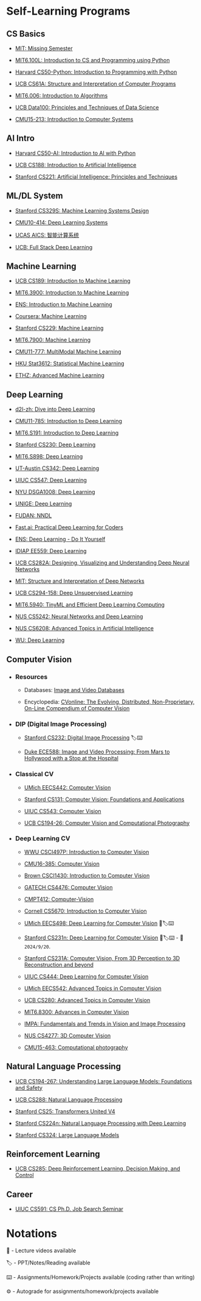 # Self-Learning Programs

## CS Basics
- [MIT: Missing Semester](https://github.com/aautomataa/MIT-Missing-Semester)
  
- [MIT6.100L: Introduction to CS and Programming using Python](https://github.com/aautomataa/MIT6.100L)
  
- [Harvard CS50-Python: Introduction to Programming with Python](https://github.com/aautomataa/Harvard-CS50-Python)
  
- [UCB CS61A: Structure and Interpretation of Computer Programs](https://github.com/aautomataa/UCB-CS61A)
  
- [MIT6.006: Introduction to Algorithms](https://github.com/aautomataa/MIT6.006)
  
- [UCB Data100: Principles and Techniques of Data Science](https://github.com/aautomataa/UCB-Data100)
  
- [CMU15-213: Introduction to Computer Systems](https://github.com/aautomataa/CMU15-213)


## AI Intro
- [Harvard CS50-AI: Introduction to AI with Python](https://github.com/aautomataa/Harvard-CS50-AI)
  
- [UCB CS188: Introduction to Artificial Intelligence](https://github.com/aautomataa/UCB-CS188)
  
- [Stanford CS221: Artificial Intelligence: Principles and Techniques](https://github.com/aautomataa/Stanford-CS221)


## ML/DL System
- [Stanford CS329S: Machine Learning Systems Design](https://github.com/aautomataa/Stanford-CS329S)
  
- [CMU10-414: Deep Learning Systems](https://github.com/aautomataa/CMU10-414)
  
- [UCAS AICS: 智能计算系统](https://github.com/aautomataa/UCAS-AICS)
  
- [UCB: Full Stack Deep Learning](https://github.com/aautomataa/UCB-Full-Stack-Deep-Learning)


## Machine Learning
- [UCB CS189: Introduction to Machine Learning](https://github.com/aautomataa/UCB-CS189)
  
- [MIT6.3900: Introduction to Machine Learning](https://github.com/aautomataa/MIT6.3900)

- [ENS: Introduction to Machine Learning ](https://github.com/aautomataa/ENS-Introduction-to-Machine-Learning)
  
- [Coursera: Machine Learning](https://github.com/aautomataa/Coursera-Machine-Learning)
  
- [Stanford CS229: Machine Learning](https://github.com/aautomataa/Stanford-CS229)
  
- [MIT6.7900: Machine Learning](https://github.com/aautomataa/MIT6.7900)
  
- [CMU11-777: MultiModal Machine Learning](https://github.com/aautomataa/CMU11-777)

- [HKU Stat3612: Statistical Machine Learning](https://github.com/aautomataa/HKU-Stat3612)

- [ETHZ: Advanced Machine Learning](https://github.com/aautomataa/ETHZ-Advanced-Machine-Learning)


## Deep Learning
- [d2l-zh: Dive into Deep Learning](https://github.com/aautomataa/d2l-zh)
  
- [CMU11-785: Introduction to Deep Learning](https://github.com/aautomataa/CMU11-785)
  
- [MIT6.S191: Introduction to Deep Learning](https://github.com/aautomataa/MIT6.S191)
  
- [Stanford CS230: Deep Learning](https://github.com/aautomataa/Stanford-CS230)
  
- [MIT6.S898: Deep Learning](https://github.com/aautomataa/MIT6.S898)
  
- [UT-Austin CS342: Deep Learning](https://github.com/aautomataa/UT-Austin-CS342)
  
- [UIUC CS547: Deep Learning](https://github.com/aautomataa/UIUC-CS547)

- [NYU DSGA1008: Deep Learning](https://github.com/aautomataa/NYU-DSGA1008)

- [UNIGE: Deep Learning](https://github.com/aautomataa/UNIGE-Deep-Learning)

- [FUDAN: NNDL](https://github.com/aautomataa/FUDAN-NNDL)
  
- [Fast.ai: Practical Deep Learning for Coders](https://github.com/aautomataa/Fast.ai-Practical-Deep-Learning-for-Coders)
  
- [ENS: Deep Learning - Do It Yourself](https://github.com/aautomataa/ENS-Deep-Learning)
  
- [IDIAP EE559: Deep Learning](https://github.com/aautomataa/IDIAP-EE559)
  
- [UCB CS282A: Designing, Visualizing and Understanding Deep Neural Networks](https://github.com/aautomataa/UCB-CS282A)
  
- [MIT: Structure and Interpretation of Deep Networks](https://github.com/aautomataa/MIT-Structure-and-Interpretation-of-Deep-Networks)
  
- [UCB CS294-158: Deep Unsupervised Learning](https://github.com/aautomataa/UCB-CS294-158)
  
- [MIT6.5940: TinyML and Efficient Deep Learning Computing](https://github.com/aautomataa/MIT6.5940)

- [NUS CS5242: Neural Networks and Deep Learning](https://github.com/aautomataa/NUS-CS5242)

- [NUS CS6208: Advanced Topics in Artificial Intelligence](https://github.com/aautomataa/NUS-CS6208)

- [WU: Deep Learning](https://github.com/aautomataa/WU-Deep-Learning)


## Computer Vision
  - ### Resources
    - Databases: [Image and Video Databases](https://homepages.inf.ed.ac.uk/rbf/CVonline/Imagedbase.htm)
   
    - Encyclopedia: [CVonline: The Evolving, Distributed, Non-Proprietary, On-Line Compendium of Computer Vision](https://homepages.inf.ed.ac.uk/rbf/CVonline/)

  - ### DIP (Digital Image Processing)
    - [Stanford CS232: Digital Image Processing](https://github.com/aautomataa/Stanford-CS232)  🏷⌨️
      
    - [Duke ECE588: Image and Video Processing: From Mars to Hollywood with a Stop at the Hospital](https://github.com/aautomataa/Duke-ECE588)
      
  - ### Classical CV
    - [UMich EECS442: Computer Vision](https://github.com/aautomataa/UMich-EECS442)
      
    - [Stanford CS131: Computer Vision: Foundations and Applications](https://github.com/aautomataa/Stanford-CS131)
   
    - [UIUC CS543: Computer Vision](https://github.com/aautomataa/UIUC-CS543)
   
    - [UCB CS194-26: Computer Vision and Computational Photography](https://github.com/aautomataa/UCB-CS194-26)
      
  - ### Deep Learning CV
    - [WWU CSCI497P: Introduction to Computer Vision](https://github.com/aautomataa/WWU-CSCI497P)

    - [CMU16-385: Computer Vision](https://github.com/aautomataa/CMU16-385)
   
    - [Brown CSCI1430: Introduction to Computer Vision](https://github.com/aautomataa/Brown-CSCI1430)

    - [GATECH CS4476: Computer Vision](https://github.com/aautomataa/GATECH-CS4476)
   
    - [CMPT412: Computer-Vision](https://github.com/aautomataa/CMPT412-Computer-Vision)
   
    - [Cornell CS5670: Introduction to Computer Vision](https://github.com/aautomataa/Cornell-CS5670)

    - [UMich EECS498: Deep Learning for Computer Vision](https://github.com/aautomataa/UMich-EECS498)  🎥🏷⌨️
      
    - [Stanford CS231n: Deep Learning for Computer Vision](https://github.com/aautomataa/Stanford-CS231n)  🎥🏷⌨️ - 📅`2024/9/20`.
      
    - [Stanford CS231A: Computer Vision, From 3D Perception to 3D Reconstruction and beyond](https://github.com/aautomataa/Stanford-CS231A)
      
    - [UIUC CS444: Deep Learning for Computer Vision](https://github.com/aautomataa/UIUC-CS444)
   
    - [UMich EECS542: Advanced Topics in Computer Vision](https://github.com/aautomataa/UMich-EECS542)
      
    - [UCB CS280: Advanced Topics in Computer Vision](https://github.com/aautomataa/UCB-CS280)
   
    - [MIT6.8300: Advances in Computer Vision](https://github.com/aautomataa/MIT6.8300)
   
    - [IMPA: Fundamentals and Trends in Vision and Image Processing](https://github.com/aautomataa/IMPA-Fundamentals-and-Trends-in-Vision-and-Image-Processing)
   
    - [NUS CS4277: 3D Computer Vision](https://github.com/aautomataa/NUS-CS4277)
   
    - [CMU15-463: Computational photography](https://github.com/aautomataa/CMU15-463)


## Natural Language Processing
- [UCB CS194-267: Understanding Large Language Models: Foundations and Safety](https://github.com/aautomataa/UCB-CS194-267)

- [UCB CS288: Natural Language Processing](https://github.com/aautomataa/UCB-CS288)

- [Stanford CS25: Transformers United V4](https://github.com/aautomataa/Stanford-CS25)

- [Stanford CS224n: Natural Language Processing with Deep Learning](https://github.com/aautomataa/Stanford-CS224n)

- [Stanford CS324: Large Language Models](https://github.com/aautomataa/Stanford-CS324)


## Reinforcement Learning
- [UCB CS285: Deep Reinforcement Learning, Decision Making, and Control](https://github.com/aautomataa/UCB-CS285)


## Career
- [UIUC CS591: CS Ph.D. Job Search Seminar](https://github.com/aautomataa/UIUC-CS591)


# Notations

🎥 - Lecture videos available

🏷 - PPT/Notes/Reading available

⌨️  - Assignments/Homework/Projects available (coding rather than writing)

⚙️  - Autograde for assignments/homework/projects available
